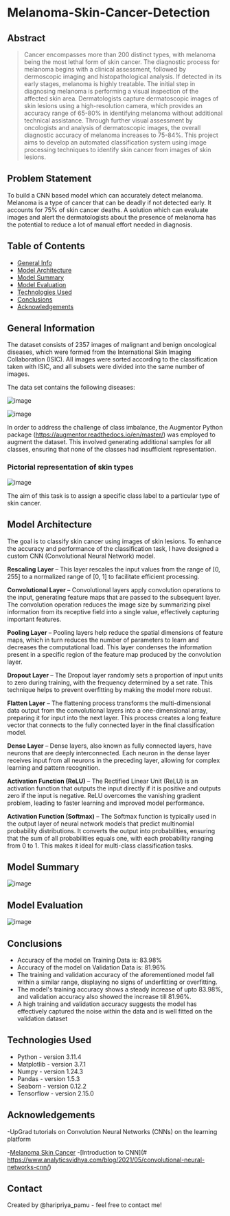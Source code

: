 # Melanoma-Skin-Cancer-Detection
## Abstract
> Cancer encompasses more than 200 distinct types, with melanoma being the most lethal form of skin cancer. The diagnostic process for melanoma begins with a clinical assessment, followed by dermoscopic imaging and histopathological analysis. If detected in its early stages, melanoma is highly treatable. The initial step in diagnosing melanoma is performing a visual inspection of the affected skin area. Dermatologists capture dermatoscopic images of skin lesions using a high-resolution camera, which provides an accuracy range of 65-80% in identifying melanoma without additional technical assistance. Through further visual assessment by oncologists and analysis of dermatoscopic images, the overall diagnostic accuracy of melanoma increases to 75-84%. This project aims to develop an automated classification system using image processing techniques to identify skin cancer from images of skin lesions.

## Problem Statement
To build a CNN based model which can accurately detect melanoma. Melanoma is a type of cancer that can be deadly if not detected early. It accounts for 75% of skin cancer deaths. A solution which can evaluate images and alert the dermatologists about the presence of melanoma has the potential to reduce a lot of manual effort needed in diagnosis.

## Table of Contents
* [General Info](#general-information)
* [Model Architecture](#model-architecture)
* [Model Summary](#model-summary)
* [Model Evaluation](#model-evaluation)
* [Technologies Used](#technologies-used)
* [Conclusions](#conclusions)
* [Acknowledgements](#acknowledgements)


## General Information
The dataset consists of 2357 images of malignant and benign oncological diseases, which were formed from the International Skin Imaging Collaboration (ISIC). All images were sorted according to the classification taken with ISIC, and all subsets were divided into the same number of images.

The data set contains the following diseases:

![image](https://github.com/user-attachments/assets/646da812-18a9-4cd7-8432-43e67db86f71)

![image](https://github.com/user-attachments/assets/5f2c5b25-5b44-462c-9db2-d6c06f7fb3fb)

In order to address the challenge of class imbalance, the Augmentor Python package (https://augmentor.readthedocs.io/en/master/) was employed to augment the dataset. This involved generating additional samples for all classes, ensuring that none of the classes had insufficient representation.

### Pictorial representation of skin types

![image](https://github.com/user-attachments/assets/bce6f7d6-6187-4887-88e8-0f828b3bb9b5)

The aim of this task is to assign a specific class label to a particular type of skin cancer.

## Model Architecture
The goal is to classify skin cancer using images of skin lesions. To enhance the accuracy and performance of the classification task, I have designed a custom CNN (Convolutional Neural Network) model.

**Rescaling Layer** – This layer rescales the input values from the range of [0, 255] to a normalized range of [0, 1] to facilitate efficient processing.

**Convolutional Layer** – Convolutional layers apply convolution operations to the input, generating feature maps that are passed to the subsequent layer. The convolution operation reduces the image size by summarizing pixel information from its receptive field into a single value, effectively capturing important features.

**Pooling Layer** – Pooling layers help reduce the spatial dimensions of feature maps, which in turn reduces the number of parameters to learn and decreases the computational load. This layer condenses the information present in a specific region of the feature map produced by the convolution layer.

**Dropout Layer** – The Dropout layer randomly sets a proportion of input units to zero during training, with the frequency determined by a set rate. This technique helps to prevent overfitting by making the model more robust.

**Flatten Layer** – The flattening process transforms the multi-dimensional data output from the convolutional layers into a one-dimensional array, preparing it for input into the next layer. This process creates a long feature vector that connects to the fully connected layer in the final classification model.

**Dense Layer** – Dense layers, also known as fully connected layers, have neurons that are deeply interconnected. Each neuron in the dense layer receives input from all neurons in the preceding layer, allowing for complex learning and pattern recognition.

**Activation Function (ReLU)** – The Rectified Linear Unit (ReLU) is an activation function that outputs the input directly if it is positive and outputs zero if the input is negative. ReLU overcomes the vanishing gradient problem, leading to faster learning and improved model performance.

**Activation Function (Softmax)** – The Softmax function is typically used in the output layer of neural network models that predict multinomial probability distributions. It converts the output into probabilities, ensuring that the sum of all probabilities equals one, with each probability ranging from 0 to 1. This makes it ideal for multi-class classification tasks.

## Model Summary

![image](https://github.com/user-attachments/assets/c2d23105-fc4c-4c7a-aafc-bfbd56da8e35)

## Model Evaluation

![image](https://github.com/user-attachments/assets/83a93fc9-ff1c-46dd-9c3a-5332682f6a92)


## Conclusions
- Accuracy of the model on Training Data is: 83.98%
- Accuracy of the model on Validation Data is: 81.96%
- The training and validation accuracy of the aforementioned model fall within a similar range, displaying no signs of underfitting or overfitting.
- The model's training accuracy shows a steady increase of upto 83.98%, and validation accuracy also showed the increase till 81.96%.
- A high training and validation accuracy suggests the model has effectively captured the noise within the data and is well fitted on the validation dataset


## Technologies Used
- Python - version 3.11.4
- Matplotlib - version 3.7.1
- Numpy - version 1.24.3
- Pandas - version 1.5.3
- Seaborn - version 0.12.2
- Tensorflow - version 2.15.0


## Acknowledgements
-UpGrad tutorials on Convolution Neural Networks (CNNs) on the learning platform

-[Melanoma Skin Cancer](#https://www.cancer.org/cancer/types/melanoma-skin-cancer/about/what-is-melanoma.html)
-[Introduction to CNN](# https://www.analyticsvidhya.com/blog/2021/05/convolutional-neural-networks-cnn/) 


## Contact
Created by @haripriya_pamu - feel free to contact me!

